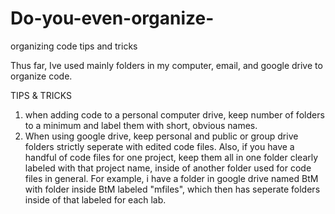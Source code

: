 # Do-you-even-organize-
organizing code tips and tricks


Thus far, Ive used mainly folders in my computer, email, and google drive to organize code.

TIPS & TRICKS
1) when adding code to a personal computer drive, keep number of folders to a minimum and label them with short, obvious names.
2) When using google drive, keep personal and public or group drive folders strictly seperate with edited code files. Also, if you have a handful of code files for one project, keep them all in one folder clearly labeled with that project name, inside of another folder used for code files in general.
For example, i have a folder in google drive named BtM with folder inside BtM labeled "mfiles", which then has seperate folders inside of that labeled for each lab.
